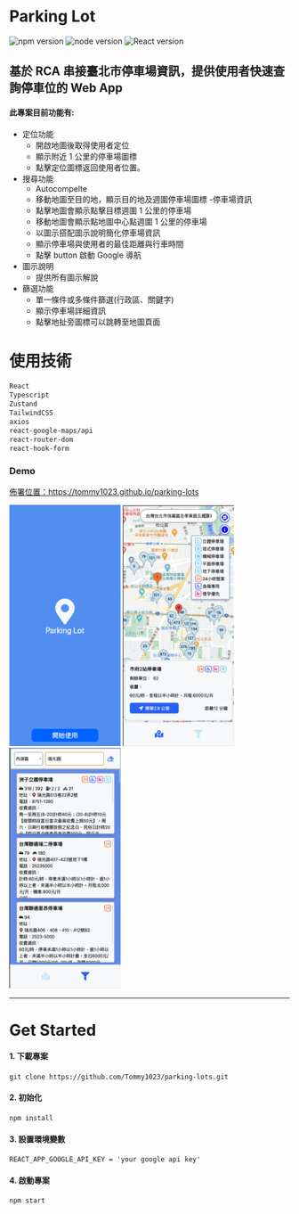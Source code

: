 <h1>Parking Lot</h1>

![npm version](https://img.shields.io/badge/npm-v8.11.0-blue?style=flat 'npm')
![node version](https://img.shields.io/badge/node-v16.15.1-impotent?style=flat 'node')
![React version](https://img.shields.io/badge/React-v18.2.0-brightgreen?style=flat 'React')

## 基於 RCA 串接臺北市停車場資訊，提供使用者快速查詢停車位的 Web App

#### 此專案目前功能有:

- 定位功能
  - 開啟地圖後取得使用者定位
  - 顯示附近 1 公里的停車場圖標
  - 點擊定位圖標返回使用者位置。
- 搜尋功能
  - Autocompelte
  - 移動地圖至目的地，顯示目的地及週圍停車場圖標 -停車場資訊
  - 點擊地圖會顯示點擊目標週圍 1 公里的停車場
  - 移動地圖會顯示點地圖中心點週圍 1 公里的停車場
  - 以圖示搭配圖示說明簡化停車場資訊
  - 顯示停車場與使用者的最佳距離與行車時間
  - 點擊 button 啟動 Google 導航
- 圖示說明
  - 提供所有圖示解說
- 篩選功能
  - 單一條件或多條件篩選(行政區、關鍵字)
  - 顯示停車場詳細資訊
  - 點擊地扯旁圖標可以跳轉至地圖頁面

# 使用技術

```
React
Typescript
Zustand
TailwindCSS
axios
react-google-maps/api
react-router-dom
react-hook-form

```

### Demo

[佈署位置：https://tommy1023.github.io/parking-lots
](https://tommy1023.github.io/parking-lots)

<img src="./src/assets/images/home.png" alt="drawing" width="200"/>
<img src="./src/assets/images/map.png" alt="drawing" width="200"/>
<img src="./src/assets/images/filter.png" alt="drawing" width="200"/>

---

# Get Started

#### 1. 下載專案

```
git clone https://github.com/Tommy1023/parking-lots.git
```

#### 2. 初始化

```
npm install
```

#### 3. 設置環境變數

```
REACT_APP_GOOGLE_API_KEY = 'your google api key'
```

#### 4. 啟動專案

```
npm start
```

